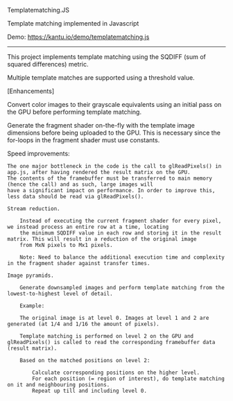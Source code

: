Templatematching.JS 

Template matching implemented in Javascript

Demo: https://kantu.io/demo/templatematching.js

********************

This project implements template matching using the SQDIFF (sum of squared differences) metric.

Multiple template matches are supported using a threshold value.

[Enhancements]

Convert color images to their grayscale equivalents using an initial pass on the GPU before performing template matching.

Generate the fragment shader on-the-fly with the template image dimensions before being uploaded to the GPU. This is necessary 
since the for-loops in the fragment shader must use constants.

Speed improvements:

    The one major bottleneck in the code is the call to glReadPixels() in app.js, after having rendered the result matrix on the GPU.
    The contents of the framebuffer must be transferred to main memory (hence the call) and as such, large images will 
    have a significant impact on performance. In order to improve this, less data should be read via glReadPixels().

    Stream reduction.

        Instead of executing the current fragment shader for every pixel, we instead process an entire row at a time, locating
        the minimum SQDIFF value in each row and storing it in the result matrix. This will result in a reduction of the original image 
        from MxN pixels to Mx1 pixels. 

        Note: Need to balance the additional execution time and complexity in the fragment shader against transfer times.

    Image pyramids.

        Generate downsampled images and perform template matching from the lowest-to-highest level of detail.

        Example: 
        
        The original image is at level 0. Images at level 1 and 2 are generated (at 1/4 and 1/16 the amount of pixels).
        
        Template matching is performed on level 2 on the GPU and glReadPixels() is called to read the corresponding framebuffer data (result matrix).
        
        Based on the matched positions on level 2: 
        
            Calculate corresponding positions on the higher level. 
            For each position (= region of interest), do template matching on it and neighbouring positions.  
            Repeat up till and including level 0.